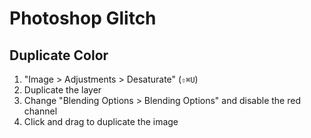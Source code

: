 # Photoshop Glitch

## Duplicate Color

1. "Image > Adjustments > Desaturate" (`⇧⌘U`)
2. Duplicate the layer
3. Change "Blending Options > Blending Options" and disable the red channel
4. Click and drag to duplicate the image
